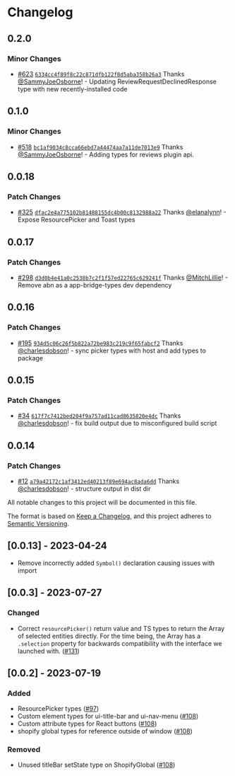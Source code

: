 # Changelog

## 0.2.0

### Minor Changes

- [#623](https://github.com/Shopify/extensibility/pull/623) [`6334cc4f89f8c22c871dfb122f8d5aba358b26a3`](https://github.com/Shopify/extensibility/commit/6334cc4f89f8c22c871dfb122f8d5aba358b26a3) Thanks [@SammyJoeOsborne](https://github.com/SammyJoeOsborne)! - Updating ReviewRequestDeclinedResponse type with new recently-installed code

## 0.1.0

### Minor Changes

- [#518](https://github.com/Shopify/extensibility/pull/518) [`bc1af9034c8cca66ebd7a44474aa7a11de7013e9`](https://github.com/Shopify/extensibility/commit/bc1af9034c8cca66ebd7a44474aa7a11de7013e9) Thanks [@SammyJoeOsborne](https://github.com/SammyJoeOsborne)! - Adding types for reviews plugin api.

## 0.0.18

### Patch Changes

- [#325](https://github.com/Shopify/extensibility/pull/325) [`dfac2e4a775102b81488155dc4b00c8132988a22`](https://github.com/Shopify/extensibility/commit/dfac2e4a775102b81488155dc4b00c8132988a22) Thanks [@elanalynn](https://github.com/elanalynn)! - Expose ResourcePicker and Toast types

## 0.0.17

### Patch Changes

- [#298](https://github.com/Shopify/extensibility/pull/298) [`d3d0b4e41a0c2538b7c2f1f57ed22765c629241f`](https://github.com/Shopify/extensibility/commit/d3d0b4e41a0c2538b7c2f1f57ed22765c629241f) Thanks [@MitchLillie](https://github.com/MitchLillie)! - Remove abn as a app-bridge-types dev dependency

## 0.0.16

### Patch Changes

- [#195](https://github.com/Shopify/extensibility/pull/195) [`934d5c06c26f5b822a72be983c219c9f65fabcf2`](https://github.com/Shopify/extensibility/commit/934d5c06c26f5b822a72be983c219c9f65fabcf2) Thanks [@charlesdobson](https://github.com/charlesdobson)! - sync picker types with host and add types to package

## 0.0.15

### Patch Changes

- [#34](https://github.com/Shopify/extensibility/pull/34) [`617f7c7412bed204f9a757ad11cad8635820e4dc`](https://github.com/Shopify/extensibility/commit/617f7c7412bed204f9a757ad11cad8635820e4dc) Thanks [@charlesdobson](https://github.com/charlesdobson)! - fix build output due to misconfigured build script

## 0.0.14

### Patch Changes

- [#12](https://github.com/Shopify/extensibility/pull/12) [`a79a42172c1af3412ed40213f89e694ac8ada6dd`](https://github.com/Shopify/extensibility/commit/a79a42172c1af3412ed40213f89e694ac8ada6dd) Thanks [@charlesdobson](https://github.com/charlesdobson)! - structure output in dist dir

All notable changes to this project will be documented in this file.

The format is based on [Keep a Changelog](https://keepachangelog.com/en/1.1.0/),
and this project adheres to [Semantic Versioning](https://semver.org/spec/v2.0.0.html).

## [0.0.13] - 2023-04-24

- Remove incorrectly added `Symbol()` declaration causing issues with import

## [0.0.3] - 2023-07-27

### Changed

- Correct `resourcePicker()` return value and TS types to return the Array of selected entities directly. For the time being, the Array has a `.selection` property for backwards compatibility with the interface we launched with. ([#131](https://github.com/Shopify/app-bridge-next/pull/131))

## [0.0.2] - 2023-07-19

### Added

- ResourcePicker types ([#97](https://github.com/Shopify/app-bridge-next/pull/97))
- Custom element types for ui-title-bar and ui-nav-menu ([#108](https://github.com/Shopify/app-bridge-next/pull/108))
- Custom attribute types for React buttons ([#108](https://github.com/Shopify/app-bridge-next/pull/108))
- shopify global types for reference outside of window ([#108](https://github.com/Shopify/app-bridge-next/pull/108))

### Removed

- Unused titleBar setState type on ShopifyGlobal ([#108](https://github.com/Shopify/app-bridge-next/pull/108))
